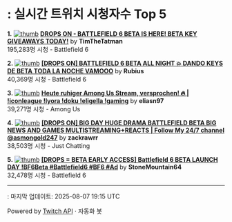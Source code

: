 # : 실시간 트위치 시청자수 Top 5

**1.** [![thumb](https://static-cdn.jtvnw.net/previews-ttv/live_user_timthetatman-320x180.jpg)](https://twitch.tv/TimTheTatman)
**[DROPS ON - BATTLEFIELD 6 BETA IS HERE! BETA KEY GIVEAWAYS TODAY!](https://twitch.tv/TimTheTatman)** by **TimTheTatman**<br>195,283명 시청  - Battlefield 6

**2.** [![thumb](https://static-cdn.jtvnw.net/previews-ttv/live_user_rubius-320x180.jpg)](https://twitch.tv/Rubius)
**[[DROPS ON] BATTLEFIELD 6 BETA ALL NIGHT 💥 DANDO KEYS DE BETA TODA LA NOCHE VAMOOO](https://twitch.tv/Rubius)** by **Rubius**<br>40,369명 시청  - Battlefield 6

**3.** [![thumb](https://static-cdn.jtvnw.net/previews-ttv/live_user_eliasn97-320x180.jpg)](https://twitch.tv/eliasn97)
**[Heute ruhiger Among Us Stream, versprochen! 🔥 | !iconleague !lyora !doku !eligella !gaming](https://twitch.tv/eliasn97)** by **eliasn97**<br>39,271명 시청  - Among Us

**4.** [![thumb](https://static-cdn.jtvnw.net/previews-ttv/live_user_zackrawrr-320x180.jpg)](https://twitch.tv/zackrawrr)
**[[DROPS ON] BIG DAY HUGE DRAMA BATTLEFIELD BETA BIG NEWS AND GAMES MULTISTREAMING+REACTS | Follow My 24/7 channel @asmongold247](https://twitch.tv/zackrawrr)** by **zackrawrr**<br>38,503명 시청  - Just Chatting

**5.** [![thumb](https://static-cdn.jtvnw.net/previews-ttv/live_user_stonemountain64-320x180.jpg)](https://twitch.tv/StoneMountain64)
**[[DROPS = BETA EARLY ACCESS] Battlefield 6 BETA LAUNCH DAY !BF6Beta #Battlefield6 #BF6 #Ad](https://twitch.tv/StoneMountain64)** by **StoneMountain64**<br>32,478명 시청  - Battlefield 6


---
: 마지막 업데이트: 2025-08-07 19:15 UTC

Powered by [Twitch API](https://dev.twitch.tv/docs/api/reference) · 자동화 봇
